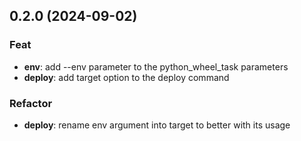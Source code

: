 ## 0.2.0 (2024-09-02)

### Feat

- **env**: add --env parameter to the python_wheel_task parameters
- **deploy**: add target option to the deploy command

### Refactor

- **deploy**: rename env argument into target to better with its usage
